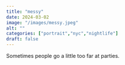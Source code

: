 ```yaml
---
title: "messy"
date: 2024-03-02
image: "/images/messy.jpeg"
alt: ""
categories: ["portrait","nyc","nightlife"]
draft: false
---
```


Sometimes people go a little too far at parties. 